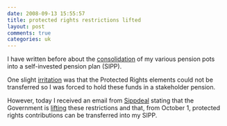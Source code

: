 ```yaml
---
date: 2008-09-13 15:55:57
title: protected rights restrictions lifted
layout: post
comments: true
categories: uk
---
```

I have written before about the
[consolidation](http://www.nbrightside.com/blog/2005/11/21/my-personal-pensions-crisis/)
of my various pension pots into a self-invested pension plan (SIPP).

One slight
[irritation](http://www.nbrightside.com/blog/2006/09/19/staggering-incompetence/)
was that the Protected Rights elements could not be transferred so I was
forced to hold these funds in a stakeholder pension.

However, today I received an email from
[Sippdeal](http://www.sippdeal.co.uk/) stating that the Government is
[lifting](http://www.ft.com/cms/s/0/5ef147b2-706b-11dd-b514-0000779fd18c.html)
these restrictions and that, from October 1, protected rights
contributions can be transferred into my SIPP.
